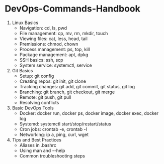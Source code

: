 # DevOps-Commands-Handbook

1. Linux Basics
	- Navigation: cd, ls, pwd
	- File management: cp, mv, rm, mkdir, touch
	- Viewing files: cat, less, head, tail
	- Premissions: chmod, chown
	- Process management: ps, top, kill
	- Package management: apt, dpkg
	- SSH basics: ssh, scp
	- System service: systemctl, service
2. Git Basics
	- Setup: git config
	- Creating repos: git init, git clone
	- Tracking changes: git add, git commit, git status, git log
	- Branching: git branch, git checkout, git merge
	- Remote: git push, git pull
	- Resolving conflicts
3. Basic DevOps Tools
	- Docker: docker run, docker ps, docker image, docker exec, docker log
	- Systemd: systemctl start/stop/restart/status
	- Cron jobs: crontab -e, crontab -l
	- Networking: ip a, ping, curl, wget
4. Tips and Best Practices
	- Aliases in .bashrc
	- Using man and --help
	- Common troubleshooting steps
